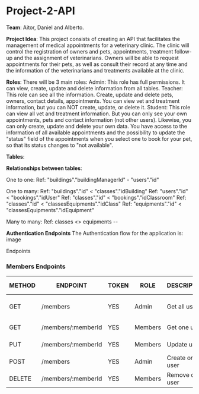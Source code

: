 # Project-2-API

**Team**:
Aitor, Daniel and Alberto.

**Project Idea**:
This project consists of creating an API that facilitates the management of medical appointments for a veterinary clinic. The clinic will control the registration of owners and pets, appointments, treatment follow-up and the assignment of veterinarians. Owners will be able to request appointments for their pets, as well as consult their record at any time and the information of the veterinarians and treatments available at the clinic.

**Roles**: There will be 3 main roles:
Admin: This role has full permissions. It can view, create, update and delete information from all tables.
Teacher: This role can see all the information. Create, update and delete pets, owners, contact details, appointments. You can view vet and treatment information, but you can NOT create, update, or delete it.
Student: This role can view all vet and treatment information. But you can only see your own appointments, pets and contact information (not other users). Likewise, you can only create, update and delete your own data. You have access to the information of all available appointments and the possibility to update the "status" field of the appointments when you select one to book for your pet, so that its status changes to "not available".

**Tables**:


**Relationships between tables**:

One to one:
Ref: "buildings"."buildingManagerId" - "users"."id"

One to many:
Ref: "buildings"."id" < "classes"."idBuilding"
Ref: "users"."id" < "bookings"."idUser"
Ref: "classes"."id" < "bookings"."idClassroom"
Ref: "classes"."id" < "classesEquipments"."idClass"
Ref: "equipments"."id" < "classesEquipments"."idEquipment"

Many to many:
Ref: classes <> equipments -- 

**Authentication Endpoints**
The Authentication flow for the application is: image

Endpoints

### Members Endpoints

| METHOD | ENDPOINT                  | TOKEN | ROLE  | DESCRIPTION                  | POST PARAMS                | RETURNS                              |
| ------ | ------------------------- | ----- | ----- | ---------------------------- | -------------------------- | ------------------------------------ |
| GET    | /members                  | YES   | Admin | Get all users                | -                          | [{ member }]                         |
| GET    | /members/:memberId        | YES   | Members | Get one user               | member_id                  | { member }                           |
| PUT    | /members/:memberId        | YES   | Members | Update user                | member_id                  | "Member updated"                     |
| POST   | /members                  | YES   | Admin | Create one user              | req.body                   | "Member created"                     |
| DELETE | /members/:memberId        | YES   | Members | Remove one user            | member_id                  | "Member deleted"                     |

